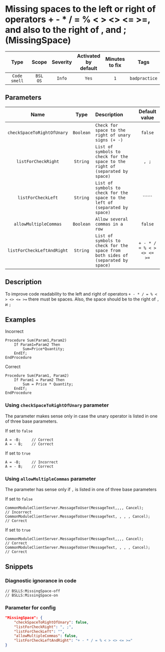 # Missing spaces to the left or right of operators + - * / = % < > <> <= >=, and also to the right of , and ; (MissingSpace)

| Type | Scope | Severity | Activated<br/>by default | Minutes<br/>to fix | Tags |
| :-: | :-: | :-: | :-: | :-: | :-: |
| `Code smell` | `BSL`<br/>`OS` | `Info` | `Yes` | `1` | `badpractice` |

## Parameters 

| Name | Type | Description | Default value |
| :-: | :-: | :-- | :-: |
| `checkSpaceToRightOfUnary` | `Boolean` | ```Check for space to the right of unary signs (+ -)``` | ```false``` |
| `listForCheckRight` | `String` | ```List of symbols to check for the space to the right of (separated by space)``` | ```, ;``` |
| `listForCheckLeft` | `String` | ```List of symbols to check for the space to the left of (separated by space)``` | `````` |
| `allowMultipleCommas` | `Boolean` | ```Allow several commas in a row``` | ```false``` |
| `listForCheckLeftAndRight` | `String` | ```List of symbols to check for the space from both sides of (separated by space)``` | ```+ - * / = % < > <> <= >=``` |

<!-- Блоки выше заполняются автоматически, не трогать -->
## Description

To improve code readability to the left and right of operators `+ - * / = % < > <> <= >=` there must be spaces.
Also, the space should be to the right of `,` и `;`

## Examples

Incorrect

```bsl
Procedure Sum(Param1,Param2)
    If Param1=Param2 Then
        Sum=Price*Quantity;
    EndIf;
EndProcedure
```

Correct

```bsl
Procedure Sum(Param1, Param2)
    If Param1 = Param2 Then
        Sum = Price * Quantity;
    EndIf;
EndProcedure
```

### Using `checkSpaceToRightOfUnary` parameter

The parameter makes sense only in case the unary operator is listed in one of three base parameters.

If set to `false`

```bsl
А = -B;     // Correct
А = - B;    // Correct
```

If set to `true`

```bsl
А = -B;     // Incorrect
А = - B;    // Correct
```

### Using `allowMultipleCommas` parameter

The parameter has sense only if `,` is listed in one of three base parameters

If set to `false`

```bsl
CommonModuleClientServer.MessageToUser(MessageText,,,, Cancel);        // Incorrect
CommonModuleClientServer.MessageToUser(MessageText, , , , Cancel);     // Correct
```

If set to `true`

```bsl
CommonModuleClientServer.MessageToUser(MessageText,,,, Cancel);        // Correct
CommonModuleClientServer.MessageToUser(MessageText, , , , Cancel);     // Correct
```

## Snippets

<!-- Блоки ниже заполняются автоматически, не трогать -->
### Diagnostic ignorance in code

```bsl
// BSLLS:MissingSpace-off
// BSLLS:MissingSpace-on
```

### Parameter for config

```json
"MissingSpace": {
    "checkSpaceToRightOfUnary": false,
    "listForCheckRight": ", ;",
    "listForCheckLeft": "",
    "allowMultipleCommas": false,
    "listForCheckLeftAndRight": "+ - * / = % < > <> <= >="
}
```
